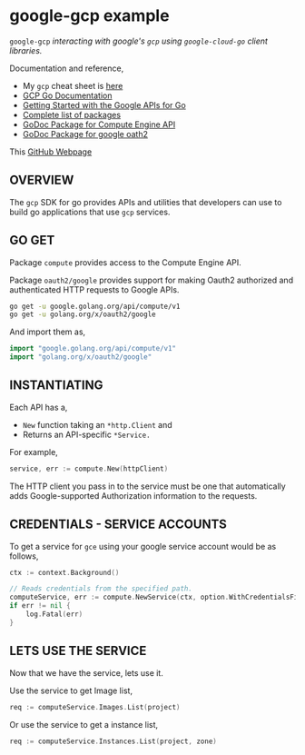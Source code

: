 # google-gcp example

`google-gcp` _interacting with google's `gcp` using `google-cloud-go` client libraries._

Documentation and reference,

* My `gcp` cheat sheet is
  [here](https://github.com/JeffDeCola/my-cheat-sheets/tree/master/software/service-providers/google-cloud-platform-cheat-sheet)
* [GCP Go Documentation](https://cloud.google.com/go/docs/)
* [Getting Started with the Google APIs for Go](https://github.com/googleapis/google-api-go-client/blob/master/GettingStarted.md)
* [Complete list of packages](https://github.com/googleapis/google-api-go-client/tree/master)
* [GoDoc Package for Compute Engine API](https://godoc.org/google.golang.org/api/compute/v1)
* [GoDoc Package for google oath2](https://godoc.org/golang.org/x/oauth2/google)

This [GitHub Webpage](https://jeffdecola.github.io/my-go-examples/)

## OVERVIEW

The `gcp` SDK for go provides APIs and utilities that developers can use
to build go applications that use `gcp` services.

## GO GET

Package `compute` provides access to the Compute Engine API.

Package `oauth2/google` provides support for making Oauth2
authorized and authenticated HTTP requests to Google APIs.

```bash
go get -u google.golang.org/api/compute/v1
go get -u golang.org/x/oauth2/google
```

And import them as,

```go
import "google.golang.org/api/compute/v1"
import "golang.org/x/oauth2/google"
```

## INSTANTIATING

Each API has a,

* `New` function taking an `*http.Client` and
* Returns an API-specific `*Service.`

For example,

```go
service, err := compute.New(httpClient)
```

The HTTP client you pass in to the service must be one
that automatically adds Google-supported Authorization
information to the requests.

## CREDENTIALS - SERVICE ACCOUNTS

To get a service for `gce` using your google service account
would be as follows,

```go
ctx := context.Background()

// Reads credentials from the specified path.
computeService, err := compute.NewService(ctx, option.WithCredentialsFile(jsonPath))
if err != nil {
    log.Fatal(err)
}
```

## LETS USE THE SERVICE

Now that we have the service, lets use it.

Use the service to get Image list,

```go
req := computeService.Images.List(project)
```

Or use the service to get a instance list,

```go
req := computeService.Instances.List(project, zone)
```
